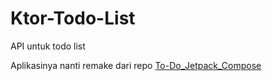 # Ktor-Todo-List

API untuk todo list

Aplikasinya nanti remake dari repo [To-Do_Jetpack_Compose](https://github.com/kafri8889/To-Do_Jetpack_Compose)
